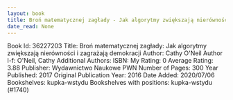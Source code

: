 ```yaml
---
layout: book
title: Broń matematycznej zagłady - Jak algorytmy zwiększają nierówności i zagrażają demokracji
date_read: None
---
```


Book Id: 36227203
Title: Broń matematycznej zagłady: Jak algorytmy zwiększają nierówności i zagrażają demokracji
Author: Cathy O'Neil
Author l-f: O'Neil, Cathy
Additional Authors: 
ISBN: 
My Rating: 0
Average Rating: 3.88
Publisher: Wydawnictwo Naukowe PWN
Number of Pages: 300
Year Published: 2017
Original Publication Year: 2016
Date Added: 2020/07/06
Bookshelves: kupka-wstydu
Bookshelves with positions: kupka-wstydu (#1740)

